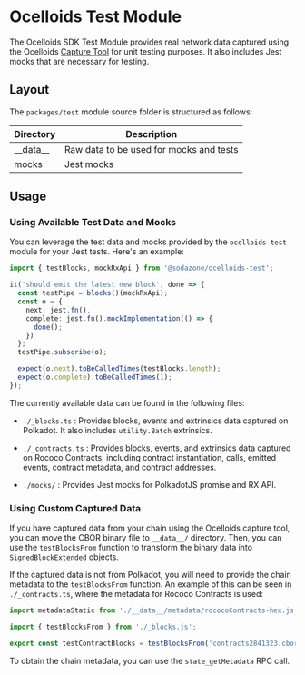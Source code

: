 # Ocelloids Test Module

The Ocelloids SDK Test Module provides real network data captured using the Ocelloids [Capture Tool](https://github.com/sodazone/ocelloids/tree/main/tools) for unit testing purposes. It also includes Jest mocks that are necessary for testing.

## Layout

The `packages/test` module source folder is structured as follows:

| Directory                    | Description                               |
|------------------------------|-------------------------------------------|
|  \_\_data\_\_                | Raw data to be used for mocks and tests   |
|  mocks                       | Jest mocks                                |

## Usage

### Using Available Test Data and Mocks

You can leverage the test data and mocks provided by the `ocelloids-test` module for your Jest tests. Here's an example:

```typescript
import { testBlocks, mockRxApi } from '@sodazone/ocelloids-test';

it('should emit the latest new block', done => {
  const testPipe = blocks()(mockRxApi);
  const o = {
    next: jest.fn(),
    complete: jest.fn().mockImplementation(() => {
      done();
    })
  };
  testPipe.subscribe(o);

  expect(o.next).toBeCalledTimes(testBlocks.length);
  expect(o.complete).toBeCalledTimes(1);
});
```

The currently available data can be found in the following files:

- `./_blocks.ts` : Provides blocks, events and extrinsics data captured on Polkadot. It also includes `utility.Batch` extrinsics.

- `./_contracts.ts` : Provides blocks, events, and extrinsics data captured on Rococo Contracts, including contract instantiation, calls, emitted events, contract metadata, and contract addresses.

- `./mocks/` : Provides Jest mocks for PolkadotJS promise and RX API.

### Using Custom Captured Data

If you have captured data from your chain using the Ocelloids capture tool, you can move the CBOR binary file to `__data__/` directory. Then, you can use the `testBlocksFrom` function to transform the binary data into `SignedBlockExtended` objects.

If the captured data is not from Polkadot, you will need to provide the chain metadata to the `testBlocksFrom` function. An example of this can be seen in `./_contracts.ts`, where the metadata for Rococo Contracts is used:

```typescript
import metadataStatic from './__data__/metadata/rococoContracts-hex.js';

import { testBlocksFrom } from './_blocks.js';

export const testContractBlocks = testBlocksFrom('contracts2841323.cbor.bin', metadataStatic);
```

To obtain the chain metadata, you can use the `state_getMetadata` RPC call.